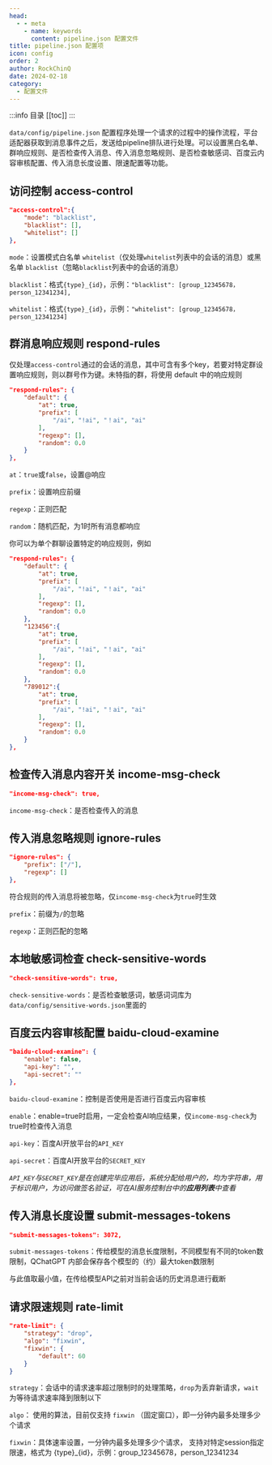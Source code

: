 ```yaml
---
head:
  - - meta
    - name: keywords
      content: pipeline.json 配置文件
title: pipeline.json 配置项
icon: config
order: 2
author: RockChinQ
date: 2024-02-18
category:
  - 配置文件
---
```


:::info 目录
[[toc]]
:::

`data/config/pipeline.json` 配置程序处理一个请求的过程中的操作流程，平台适配器获取到消息事件之后，发送给pipeline排队进行处理。可以设置黑白名单、群响应规则、是否检查传入消息、传入消息忽略规则、是否检查敏感词、百度云内容审核配置、传入消息长度设置、限速配置等功能。


## 访问控制 access-control

```json
"access-control":{
    "mode": "blacklist",
    "blacklist": [],
    "whitelist": []
},
```

`mode`：设置模式白名单 `whitelist`（仅处理`whitelist`列表中的会话的消息）或黑名单 `blacklist`（忽略`blacklist`列表中的会话的消息）

`blacklist`：格式`{type}_{id}`，示例：`"blacklist": [group_12345678，person_12341234],`

`whitelist`：格式`{type}_{id}`，示例：`"whitelist": [group_12345678，person_12341234]`


## 群消息响应规则 respond-rules

仅处理`access-control`通过的会话的消息，其中可含有多个key，若要对特定群设置响应规则，则以群号作为键。未特指的群，将使用 default 中的响应规则

```json
"respond-rules": {
    "default": {
        "at": true,
        "prefix": [
            "/ai", "!ai", "！ai", "ai"
        ],
        "regexp": [],
        "random": 0.0
    }
},
```

`at`：`true`或`false`，设置@响应

`prefix`：设置响应前缀

`regexp`：正则匹配

`random`：随机匹配，为1时所有消息都响应

你可以为单个群聊设置特定的响应规则，例如

```json
"respond-rules": {
    "default": {
        "at": true,
        "prefix": [
            "/ai", "!ai", "！ai", "ai"
        ],
        "regexp": [],
        "random": 0.0
    },
    "123456":{
        "at": true,
        "prefix": [
            "/ai", "!ai", "！ai", "ai"
        ],
        "regexp": [],
        "random": 0.0
    },
    "789012":{
        "at": true,
        "prefix": [
            "/ai", "!ai", "！ai", "ai"
        ],
        "regexp": [],
        "random": 0.0
    }
},
```

## 检查传入消息内容开关 income-msg-check

```json
"income-msg-check": true,
```

`income-msg-check`：是否检查传入的消息

## 传入消息忽略规则 ignore-rules

```json
"ignore-rules": {
    "prefix": ["/"],
    "regexp": []
},
```

符合规则的传入消息将被忽略，仅`income-msg-check`为`true`时生效

`prefix`：前缀为`/`的忽略

`regexp`：正则匹配的忽略

## 本地敏感词检查 check-sensitive-words

```json
"check-sensitive-words": true,
```

`check-sensitive-words`：是否检查敏感词，敏感词词库为`data/config/sensitive-words.json`里面的

## 百度云内容审核配置 baidu-cloud-examine

```json
"baidu-cloud-examine": {
    "enable": false,
    "api-key": "",
    "api-secret": ""
},
```

`baidu-cloud-examine`：控制是否使用是否进行百度云内容审核

`enable`：enable=true时启用，一定会检查AI响应结果，仅`income-msg-check`为true时检查传入消息

`api-key`：百度AI开放平台的`API_KEY`

`api-secret`：百度AI开放平台的`SECRET_KEY`

*`API_KEY`与`SECRET_KEY`是在创建完毕应用后，系统分配给用户的，均为字符串，用于标识用户，为访问做签名验证，可在AI服务控制台中的**应用列表**中查看*

## 传入消息长度设置 submit-messages-tokens

```json
"submit-messages-tokens": 3072,
```

`submit-messages-tokens`：传给模型的消息长度限制，不同模型有不同的token数限制，QChatGPT 内部会保存各个模型的（约）最大token数限制

   与此值取最小值，在传给模型API之前对当前会话的历史消息进行截断

## 请求限速规则 rate-limit

```json
"rate-limit": {
    "strategy": "drop",
    "algo": "fixwin",
    "fixwin": {
        "default": 60
    }
}
```

`strategy`：会话中的请求速率超过限制时的处理策略，`drop`为丢弃新请求，`wait`为等待请求速率降到限制以下

`algo`： 使用的算法，目前仅支持 `fixwin` （固定窗口），即一分钟内最多处理多少个请求

`fixwin`：具体速率设置，一分钟内最多处理多少个请求， 支持对特定session指定限速，格式为 {type}_{id}，示例：group_12345678，person_12341234